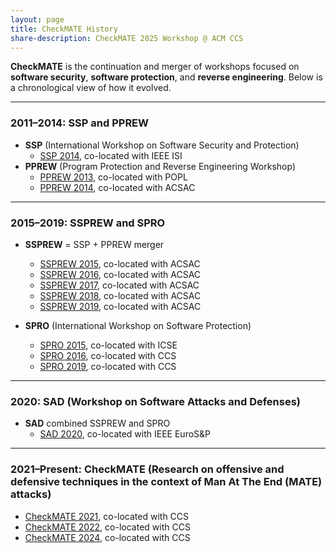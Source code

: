 ```yaml
---
layout: page
title: CheckMATE History
share-description: CheckMATE 2025 Workshop @ ACM CCS
---
```


**CheckMATE** is the continuation and merger of workshops focused on **software security**, **software protection**, and **reverse engineering**. Below is a chronological view of how it evolved.

---

### 2011–2014: SSP and PPREW
- **SSP** (International Workshop on Software Security and Protection)  
  - [SSP 2014](http://ssp2014.di.univr.it/), co-located with IEEE ISI
- **PPREW** (Program Protection and Reverse Engineering Workshop)  
  - [PPREW 2013](http://www.pprew.org/2013/default.htm), co-located with POPL
  - [PPREW 2014](http://www.pprew.org/2014-4/default.htm), co-located with ACSAC

---

### 2015–2019: SSPREW and SPRO 

- **SSPREW** = SSP + PPREW merger  
  - [SSPREW 2015](http://www.pprew.org/2015-5/default.htm), co-located with ACSAC
  - [SSPREW 2016](http://www.pprew.org/2016-6/default.htm), co-located with ACSAC  
  - [SSPREW 2017](http://www.pprew.org/2017-7/default.htm), co-located with ACSAC  
  - [SSPREW 2018](http://www.pprew.org/2018-8/default.htm), co-located with ACSAC  
  - [SSPREW 2019](http://www.pprew.org/), co-located with ACSAC  

- **SPRO** (International Workshop on Software Protection)  
  - [SPRO 2015](https://spro.aspire-fp7.eu/spro2015/), co-located with ICSE
  - [SPRO 2016](https://spro.aspire-fp7.eu/spro2016/), co-located with CCS  
  - [SPRO 2019](https://spro.aspire-fp7.eu), co-located with CCS

---

### 2020: SAD (Workshop on Software Attacks and Defenses)

- **SAD** combined SSPREW and SPRO 
  - [SAD 2020](https://sad-workshop.org/), co-located with IEEE EuroS&P

---

### 2021–Present: CheckMATE (Research on offensive and defensive techniques in the context of Man At The End (MATE) attacks)

- [CheckMATE 2021](https://checkmate.isi.edu/), co-located with CCS
- [CheckMATE 2022](https://www.cct.lsu.edu/~checkmate/), co-located with CCS
- [CheckMATE 2024](https://checkmate-workshop.github.io/2024), co-located with CCS

